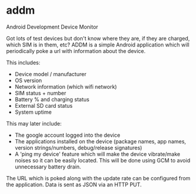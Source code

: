 addm
====

Android Development Device Monitor

Got lots of test devices but don't know where they are, if they are charged, which SIM is in them, etc? ADDM is a simple Android application which will periodically poke a url with information about the device.

This includes:
- Device model / manufacturer
- OS version
- Network information (which wifi network)
- SIM status + number
- Battery % and charging status
- External SD card status
- System uptime

This may later include:
- The google account logged into the device
- The applications installed on the device (package names, app names, version strings/numbers, debug/release signatures)
- A 'ping my device' feature which will make the device vibrate/make noises so it can be easily located. This will be done using GCM to avoid unnecessary battery drain.

The URL which is poked along with the update rate can be configured from the application. Data is sent as JSON via an HTTP PUT.
